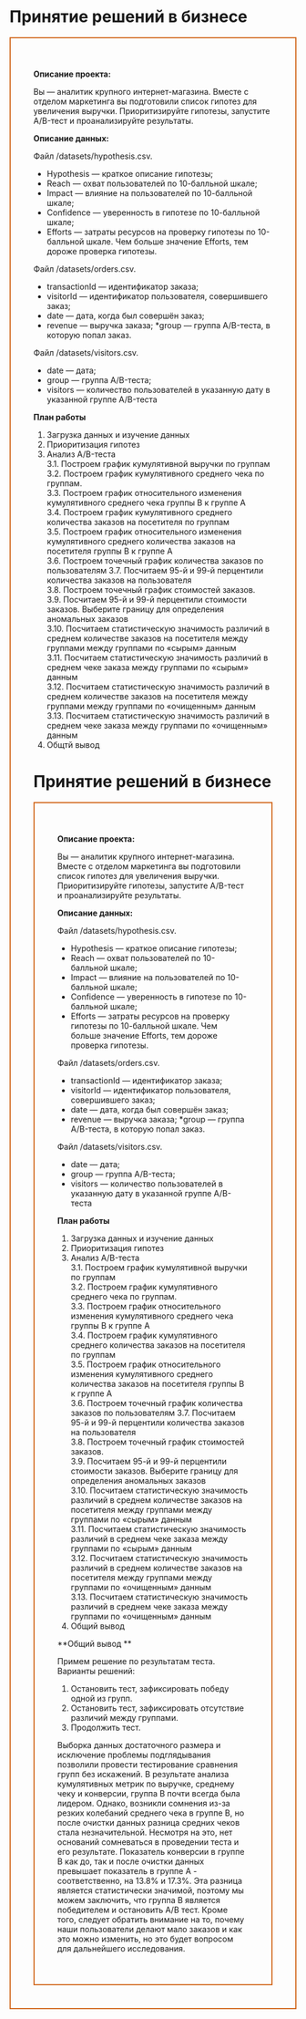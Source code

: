# Принятие решений в бизнесе 

<div style="border:solid Chocolate 2px; padding: 40px">
    
**Описание проекта:**

Вы — аналитик крупного интернет-магазина. Вместе с отделом маркетинга вы подготовили список гипотез для увеличения выручки.
Приоритизируйте гипотезы, запустите A/B-тест и проанализируйте результаты. 
    
**Описание данных:**

Файл /datasets/hypothesis.csv. 
* Hypothesis — краткое описание гипотезы;
* Reach — охват пользователей по 10-балльной шкале;
* Impact — влияние на пользователей по 10-балльной шкале;
* Confidence — уверенность в гипотезе по 10-балльной шкале;
* Efforts — затраты ресурсов на проверку гипотезы по 10-балльной шкале. Чем больше значение Efforts, тем дороже проверка гипотезы.

Файл /datasets/orders.csv. 
* transactionId — идентификатор заказа;
* visitorId — идентификатор пользователя, совершившего заказ;
* date — дата, когда был совершён заказ;
* revenue — выручка заказа;
*group — группа A/B-теста, в которую попал заказ.

Файл /datasets/visitors.csv. 
* date — дата;
* group — группа A/B-теста;
* visitors — количество пользователей в указанную дату в указанной группе A/B-теста
    
**План работы**
    
1. Загрузка данных и изучение данных  
2. Приоритизация гипотез  
3. Анализ A/B-теста  
    3.1. Построем график кумулятивной выручки по группам  
    3.2. Построем график кумулятивного среднего чека по группам.  
    3.3. Построем график относительного изменения кумулятивного среднего чека группы B к группе A  
    3.4. Построем график кумулятивного среднего количества заказов на посетителя по группам  
    3.5. Построем график относительного изменения кумулятивного среднего количества заказов на посетителя группы B к группе A  
    3.6. Построем точечный график количества заказов по пользователям
    3.7. Посчитаем 95-й и 99-й перцентили количества заказов на пользователя  
    3.8. Построем точечный график стоимостей заказов.  
    3.9. Посчитаем 95-й и 99-й перцентили стоимости заказов. Выберите границу для определения аномальных заказов  
    3.10. Посчитаем статистическую значимость различий в среднем количестве заказов на посетителя между группами между группами по «сырым» данным  
    3.11.  Посчитаем статистическую значимость различий в среднем чеке заказа между группами по «сырым» данным  
    3.12. Посчитаем статистическую значимость различий в среднем количестве заказов на посетителя между группами между группами по «очищенным» данным  
    3.13. Посчитаем статистическую значимость различий в среднем чеке заказа между группами по «очищенным» данным
4. Общтй вывод    
    
# Принятие решений в бизнесе 

<div style="border:solid Chocolate 2px; padding: 40px">
    
**Описание проекта:**

Вы — аналитик крупного интернет-магазина. Вместе с отделом маркетинга вы подготовили список гипотез для увеличения выручки.
Приоритизируйте гипотезы, запустите A/B-тест и проанализируйте результаты. 
    
**Описание данных:**

Файл /datasets/hypothesis.csv. 
* Hypothesis — краткое описание гипотезы;
* Reach — охват пользователей по 10-балльной шкале;
* Impact — влияние на пользователей по 10-балльной шкале;
* Confidence — уверенность в гипотезе по 10-балльной шкале;
* Efforts — затраты ресурсов на проверку гипотезы по 10-балльной шкале. Чем больше значение Efforts, тем дороже проверка гипотезы.

Файл /datasets/orders.csv. 
* transactionId — идентификатор заказа;
* visitorId — идентификатор пользователя, совершившего заказ;
* date — дата, когда был совершён заказ;
* revenue — выручка заказа;
*group — группа A/B-теста, в которую попал заказ.

Файл /datasets/visitors.csv. 
* date — дата;
* group — группа A/B-теста;
* visitors — количество пользователей в указанную дату в указанной группе A/B-теста
    
**План работы**
    
1. Загрузка данных и изучение данных  
2. Приоритизация гипотез  
3. Анализ A/B-теста  
    3.1. Построем график кумулятивной выручки по группам  
    3.2. Построем график кумулятивного среднего чека по группам.  
    3.3. Построем график относительного изменения кумулятивного среднего чека группы B к группе A  
    3.4. Построем график кумулятивного среднего количества заказов на посетителя по группам  
    3.5. Построем график относительного изменения кумулятивного среднего количества заказов на посетителя группы B к группе A  
    3.6. Построем точечный график количества заказов по пользователям
    3.7. Посчитаем 95-й и 99-й перцентили количества заказов на пользователя  
    3.8. Построем точечный график стоимостей заказов.  
    3.9. Посчитаем 95-й и 99-й перцентили стоимости заказов. Выберите границу для определения аномальных заказов  
    3.10. Посчитаем статистическую значимость различий в среднем количестве заказов на посетителя между группами между группами по «сырым» данным  
    3.11.  Посчитаем статистическую значимость различий в среднем чеке заказа между группами по «сырым» данным  
    3.12. Посчитаем статистическую значимость различий в среднем количестве заказов на посетителя между группами между группами по «очищенным» данным  
    3.13. Посчитаем статистическую значимость различий в среднем чеке заказа между группами по «очищенным» данным
4. Общий вывод   
    
**Общий вывод **   
    
Примем решение по результатам теста. Варианты решений:
1. Остановить тест, зафиксировать победу одной из групп.
2. Остановить тест, зафиксировать отсутствие различий между группами.
3. Продолжить тест.

Выборка данных достаточного размера и исключение проблемы подглядывания позволили провести тестирование сравнения групп без искажений. В результате анализа кумулятивных метрик по выручке, среднему чеку и конверсии, группа B почти всегда была лидером. Однако, возникли сомнения из-за резких колебаний среднего чека в группе B, но после очистки данных разница средних чеков стала незначительной. Несмотря на это, нет оснований сомневаться в проведении теста и его результате. Показатель конверсии в группе B как до, так и после очистки данных превышает показатель в группе A - соответственно, на 13.8% и 17.3%. Эта разница является статистически значимой, поэтому мы можем заключить, что группа B является победителем и остановить A/B тест. Кроме того, следует обратить внимание на то, почему наши пользователи делают мало заказов и как это можно изменить, но это будет вопросом для дальнейшего исследования.
